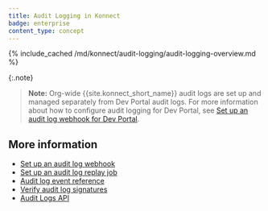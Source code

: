 ```yaml
---
title: Audit Logging in Konnect
badge: enterprise
content_type: concept
---
```


{% include_cached /md/konnect/audit-logging/audit-logging-overview.md %}

{:.note}
> **Note:** Org-wide {{site.konnect_short_name}} audit logs are set up and managed separately from Dev Portal audit logs. For more information about how to configure audit logging for Dev Portal, see [Set up an audit log webhook for Dev Portal](/konnect/dev-portal/audit-logging/webhook/).

## More information
* [Set up an audit log webhook](/konnect/org-management/audit-logging/webhook/)
* [Set up an audit log replay job](/konnect/org-management/audit-logging/replay-job/)
* [Audit log event reference](/konnect/org-management/audit-logging/reference/)
* [Verify audit log signatures](/konnect/org-management/audit-logging/verify-signatures/)
* [Audit Logs API](/konnect/api/audit-logs/latest/)
